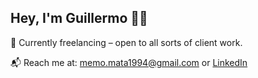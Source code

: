 ## Hey, I'm Guillermo 👊🏽

🎯 Currently freelancing – open to all sorts of client work.

📬 Reach me at: memo.mata1994@gmail.com or [LinkedIn](https://www.linkedin.com/in/guillermo-mata-ramirez/)
